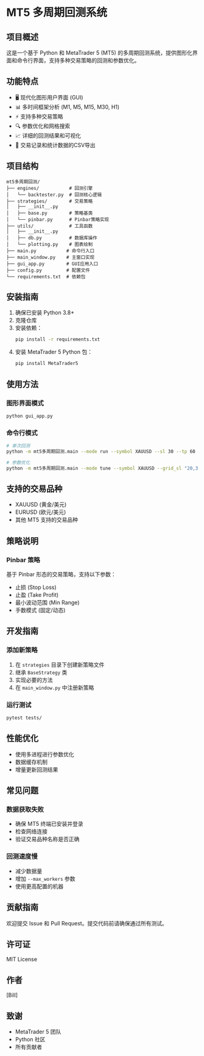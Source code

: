 # MT5 多周期回测系统

## 项目概述
这是一个基于 Python 和 MetaTrader 5 (MT5) 的多周期回测系统，提供图形化界面和命令行界面，支持多种交易策略的回测和参数优化。

## 功能特点

- 🖥️ 现代化图形用户界面 (GUI)
- 📊 多时间框架分析 (M1, M5, M15, M30, H1)
- ⚡ 支持多种交易策略
- 🔍 参数优化和网格搜索
- 📈 详细的回测结果和可视化
- 💾 交易记录和统计数据的CSV导出

## 项目结构

```
mt5多周期回测/
├── engines/           # 回测引擎
│   └── backtester.py  # 回测核心逻辑
├── strategies/        # 交易策略
│   ├── __init__.py
│   ├── base.py        # 策略基类
│   └── pinbar.py      # Pinbar策略实现
├── utils/             # 工具函数
│   ├── __init__.py
│   ├── db.py          # 数据库操作
│   └── plotting.py    # 图表绘制
├── main.py           # 命令行入口
├── main_window.py    # 主窗口实现
├── gui_app.py        # GUI应用入口
├── config.py         # 配置文件
└── requirements.txt  # 依赖包
```

## 安装指南

1. 确保已安装 Python 3.8+
2. 克隆仓库
3. 安装依赖：
   ```bash
   pip install -r requirements.txt
   ```
4. 安装 MetaTrader 5 Python 包：
   ```bash
   pip install MetaTrader5
   ```

## 使用方法

### 图形界面模式
```bash
python gui_app.py
```

### 命令行模式
```bash
# 单次回测
python -m mt5多周期回测.main --mode run --symbol XAUUSD --sl 30 --tp 60 --mr 15 --qty 0.1 --lot_mode fixed

# 参数优化
python -m mt5多周期回测.main --mode tune --symbol XAUUSD --grid_sl "20,30,40" --grid_tp "40,60,80" --grid_mr "10,15,20"
```

## 支持的交易品种
- XAUUSD (黄金/美元)
- EURUSD (欧元/美元)
- 其他 MT5 支持的交易品种

## 策略说明

### Pinbar 策略
基于 Pinbar 形态的交易策略，支持以下参数：
- 止损 (Stop Loss)
- 止盈 (Take Profit)
- 最小波动范围 (Min Range)
- 手数模式 (固定/动态)

## 开发指南

### 添加新策略
1. 在 `strategies` 目录下创建新策略文件
2. 继承 `BaseStrategy` 类
3. 实现必要的方法
4. 在 `main_window.py` 中注册新策略

### 运行测试
```bash
pytest tests/
```

## 性能优化

- 使用多进程进行参数优化
- 数据缓存机制
- 增量更新回测结果

## 常见问题

### 数据获取失败
- 确保 MT5 终端已安装并登录
- 检查网络连接
- 验证交易品种名称是否正确

### 回测速度慢
- 减少数据量
- 增加 `--max_workers` 参数
- 使用更高配置的机器

## 贡献指南

欢迎提交 Issue 和 Pull Request。提交代码前请确保通过所有测试。

## 许可证

MIT License

## 作者

[Bill] 

## 致谢

- MetaTrader 5 团队
- Python 社区
- 所有贡献者
